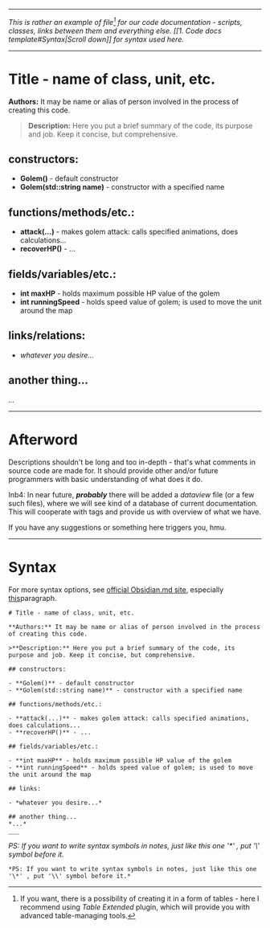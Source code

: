 ___

*This is rather an example of file[^1] for our code documentation - scripts, classes, links between them and everything else. [[1. Code docs template#Syntax|Scroll down]] for syntax used here.*

___
# Title - name of class, unit, etc.

**Authors:** It may be name or alias of person involved in the process of creating this code. 

>**Description:** Here you put a brief summary of the code, its purpose and job. Keep it concise, but comprehensive.

## constructors:

- **Golem()** - default constructor
- **Golem(std::string name)** - constructor with a specified name
## functions/methods/etc.:

- **attack(...)** - makes golem attack: calls specified animations, does calculations...
- **recoverHP()** - ...
## fields/variables/etc.:

- **int maxHP** - holds maximum possible HP value of the golem
- **int runningSpeed** - holds speed value of golem; is used to move the unit around the map

## links/relations:

- *whatever you desire...*

## another thing...
*...*

___
# Afterword

Descriptions shouldn't be long and too in-depth - that's what comments in source code are made for. It should provide other and/or future programmers with basic understanding of what does it do.

Inb4: In near future, ***probably*** there will be added a *dataview* file (or a few such files), where we will see kind of a database of current documentation. This will cooperate with tags and provide us with overview of what we have.

If you have any suggestions or something here triggers you, hmu. 

___
# Syntax

For more syntax options, see [official Obsidian.md site](https://help.obsidian.md/Home), especially [this](https://help.obsidian.md/Editing+and+formatting/Basic+formatting+syntax)paragraph.

```
# Title - name of class, unit, etc.

**Authors:** It may be name or alias of person involved in the process of creating this code. 

>**Description:** Here you put a brief summary of the code, its purpose and job. Keep it concise, but comprehensive.

## constructors:

- **Golem()** - default constructor
- **Golem(std::string name)** - constructor with a specified name

## functions/methods/etc.:

- **attack(...)** - makes golem attack: calls specified animations, does calculations...
- **recoverHP()** - ...

## fields/variables/etc.:

- **int maxHP** - holds maximum possible HP value of the golem
- **int runningSpeed** - holds speed value of golem; is used to move the unit around the map

## links:

- *whatever you desire...*

## another thing...
*...*
___
```

*PS: If you want to write syntax symbols in notes, just like this one '\*' , put '\\' symbol before it.*

```
*PS: If you want to write syntax symbols in notes, just like this one '\*' , put '\\' symbol before it.*
```

[^1]: If you want, there is a possibility of creating it in a form of tables - here I recommend using *Table Extended* plugin, which will provide you with advanced table-managing tools.